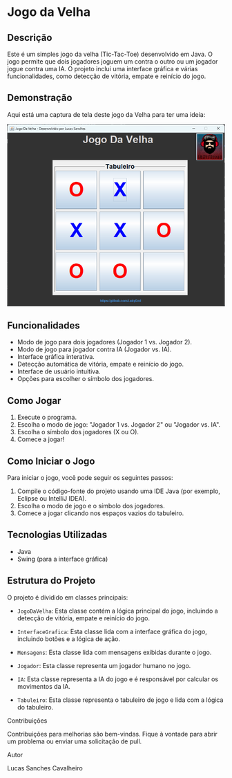 # Jogo da Velha

## Descrição

Este é um simples jogo da velha (Tic-Tac-Toe) desenvolvido em Java. O jogo permite que dois jogadores joguem um contra o outro ou um jogador jogue contra uma IA. O projeto inclui uma interface gráfica e várias funcionalidades, como detecção de vitória, empate e reinício do jogo.

## Demonstração

Aqui está uma captura de tela deste jogo da Velha para ter uma ideia:

![Captura de tela do Jogo da Velha](/src/meuApp/jogos/JogoDaVelha/Imagens/JogoDaVelha.png)

## Funcionalidades

- Modo de jogo para dois jogadores (Jogador 1 vs. Jogador 2).
- Modo de jogo para jogador contra IA (Jogador vs. IA).
- Interface gráfica interativa.
- Detecção automática de vitória, empate e reinício do jogo.
- Interface de usuário intuitiva.
- Opções para escolher o símbolo dos jogadores.

## Como Jogar

1. Execute o programa.
2. Escolha o modo de jogo: "Jogador 1 vs. Jogador 2" ou "Jogador vs. IA".
3. Escolha o símbolo dos jogadores (X ou O).
4. Comece a jogar!

## Como Iniciar o Jogo

Para iniciar o jogo, você pode seguir os seguintes passos:

1. Compile o código-fonte do projeto usando uma IDE Java (por exemplo, Eclipse ou IntelliJ IDEA).
2. Escolha o modo de jogo e o símbolo dos jogadores.
3. Comece a jogar clicando nos espaços vazios do tabuleiro.

## Tecnologias Utilizadas

- Java
- Swing (para a interface gráfica)

## Estrutura do Projeto

O projeto é dividido em classes principais:

- `JogoDaVelha`: Esta classe contém a lógica principal do jogo, incluindo a detecção de vitória, empate e reinício do jogo.

- `InterfaceGrafica`: Esta classe lida com a interface gráfica do jogo, incluindo botões e a lógica de ação.

- `Mensagens`: Esta classe lida com mensagens exibidas durante o jogo.

- `Jogador`: Esta classe representa um jogador humano no jogo.

- `IA`: Esta classe representa a IA do jogo e é responsável por calcular os movimentos da IA.

- `Tabuleiro`: Esta classe representa o tabuleiro de jogo e lida com a lógica do tabuleiro.

Contribuições

Contribuições para melhorias são bem-vindas. Fique à vontade para abrir um problema ou enviar uma solicitação de pull.

Autor

Lucas Sanches Cavalheiro
